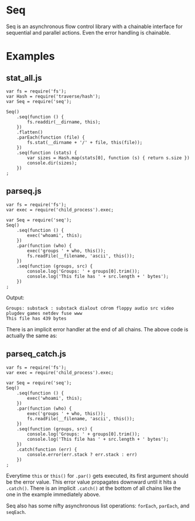 Seq
===

Seq is an asynchronous flow control library with a chainable interface for
sequential and parallel actions. Even the error handling is chainable.

Examples
========

stat_all.js
-----------

    var fs = require('fs');
    var Hash = require('traverse/hash');
    var Seq = require('seq');
    
    Seq()
        .seq(function () {
            fs.readdir(__dirname, this);
        })
        .flatten()
        .parEach(function (file) {
            fs.stat(__dirname + '/' + file, this(file));
        })
        .seq(function (stats) {
            var sizes = Hash.map(stats[0], function (s) { return s.size })
            console.dir(sizes);
        })
    ;

parseq.js
---------
    var fs = require('fs');
    var exec = require('child_process').exec;
    
    var Seq = require('seq');
    Seq()
        .seq(function () {
            exec('whoami', this);
        })
        .par(function (who) {
            exec('groups ' + who, this());
            fs.readFile(__filename, 'ascii', this());
        })
        .seq(function (groups, src) {
            console.log('Groups: ' + groups[0].trim());
            console.log('This file has ' + src.length + ' bytes');
        })
    ;

Output:

    Groups: substack : substack dialout cdrom floppy audio src video plugdev games netdev fuse www
    This file has 439 bytes


There is an implicit error handler at the end of all chains. The above code is
actually the same as:

parseq_catch.js
---------------

    var fs = require('fs');
    var exec = require('child_process').exec;
    
    var Seq = require('seq');
    Seq()
        .seq(function () {
            exec('whoami', this);
        })
        .par(function (who) {
            exec('groups ' + who, this());
            fs.readFile(__filename, 'ascii', this());
        })
        .seq(function (groups, src) {
            console.log('Groups: ' + groups[0].trim());
            console.log('This file has ' + src.length + ' bytes');
        })
        .catch(function (err) {
            console.error(err.stack ? err.stack : err)
        })
    ;

Everytime `this` or `this()` for `.par()` gets executed, its first argument
should be the error value. This error value propagates downward until it hits a
`.catch()`. There is an implicit `.catch()` at the bottom of all chains like the
one in the example immediately above.

Seq also has some nifty asynchronous list operations: `forEach`, `parEach`,
and `seqEach`.

